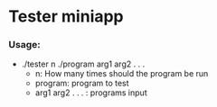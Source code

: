 # Tester miniapp

### Usage:

  * ./tester n ./program arg1 arg2 . . .
    * n: How many times should the program be run
    * program: program to test
    * arg1 arg2 . . . : programs input

